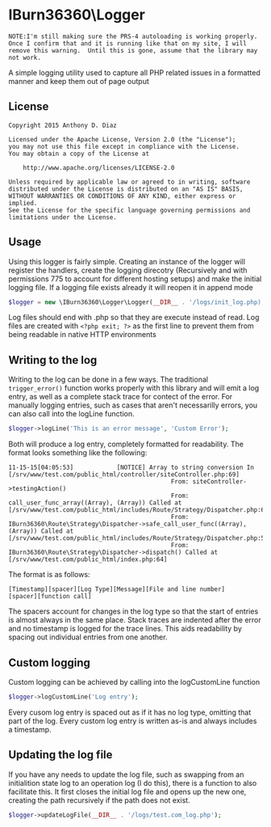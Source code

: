 # IBurn36360\Logger

```NOTE:I'm still making sure the PRS-4 autoloading is working properly.  Once I confirm that and it is running like that on my site, I will remove this warning.  Until this is gone, assume that the library may not work.```

A simple logging utility used to capture all PHP related issues in a formatted manner and keep them out of page output

## License

```
Copyright 2015 Anthony D. Diaz

Licensed under the Apache License, Version 2.0 (the "License");
you may not use this file except in compliance with the License.
You may obtain a copy of the License at

    http://www.apache.org/licenses/LICENSE-2.0

Unless required by applicable law or agreed to in writing, software
distributed under the License is distributed on an "AS IS" BASIS,
WITHOUT WARRANTIES OR CONDITIONS OF ANY KIND, either express or implied.
See the License for the specific language governing permissions and
limitations under the License.
```

## Usage

Using this logger is fairly simple.  Creating an instance of the logger will register the handlers, create the logging direcotry (Recursively and with permissions 775 to account for different hosting setups) and make the initial logging file.  If a logging file exists already it will reopen it in append mode

```php
$logger = new \IBurn36360\Logger\Logger(__DIR__ . '/logs/init_log.php);
```

Log files should end with .php so that they are execute instead of read.  Log files are created with ```<?php exit; ?>``` as the first line to prevent them from being readable in native HTTP environments

## Writing to the log

Writing to the log can be done in a few ways.  The traditional ```trigger_error()``` function works properly with this library and will emit a log entry, as well as a complete stack trace for contect of the error.  For manually logging entries, such as cases that aren't necessarilly errors, you can also call into the logLine function.

```php
$logger->logLine('This is an error message', 'Custom Error');
```

Both will produce a log entry, completely formatted for readability.  The format looks something like the following:

```
11-15-15[04:05:53]            [NOTICE] Array to string conversion In [/srv/www/test.com/public_html/controller/siteController.php:69]
                                             From: siteController->testingAction()
                                             From: call_user_func_array((Array), (Array)) Called at [/srv/www/test.com/public_html/includes/Route/Strategy/Dispatcher.php:68]
                                             From: IBurn36360\Route\Strategy\Dispatcher->safe_call_user_func((Array), (Array)) Called at [/srv/www/test.com/public_html/includes/Route/Strategy/Dispatcher.php:57]
                                             From: IBurn36360\Route\Strategy\Dispatcher->dispatch() Called at [/srv/www/test.com/public_html/index.php:64]
```

The format is as follows: 
```
[Timestamp][spacer][Log Type][Message][File and line number]
[spacer][function call]
```

The spacers account for changes in the log type so that the start of entries is almost always in the same place.  Stack traces are indented after the error and no timestamp is logged for the trace lines.  This aids readability by spacing out individual entries from one another.

## Custom logging

Custom logging can be achieved by calling into the logCustomLine function 
```php
$logger->logCustomLine('Log entry');
```

Every cusom log entry is spaced out as if it has no log type, omitting that part of the log.  Every custom log entry is written as-is and always includes a timestamp.

## Updating the log file

If you have any needs to update the log file, such as swapping from an initialition state log to an operation log (I do this), there is a function to also facilitate this.  It first closes the initial log file and opens up the new one, creating the path recursively if the path does not exist.

```php
$logger->updateLogFile(__DIR__ . '/logs/test.com_log.php');
```
